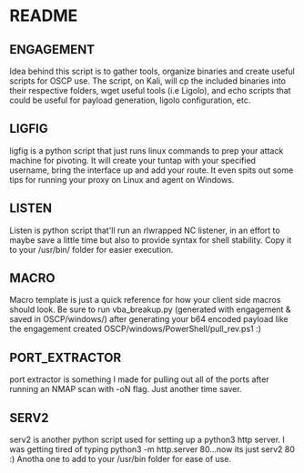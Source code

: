 
# README

## ENGAGEMENT
Idea behind this script is to gather tools, organize binaries and create useful scripts for OSCP use. The script, on Kali, will cp the included binaries into their respective folders, wget useful tools (i.e Ligolo), and echo scripts that could be useful for payload generation, ligolo configuration, etc. 

## LIGFIG
ligfig is a python script that just runs linux commands to prep your attack machine for pivoting. It will create your tuntap with your specified username, bring the interface up and add your route. It even spits out some tips for running your proxy on Linux and agent on Windows. 

## LISTEN
Listen is python script that'll run an rlwrapped NC listener, in an effort to maybe save a little time but also to provide syntax for shell stability. Copy it to your /usr/bin/ folder for easier execution. 

## MACRO
Macro template is just a quick reference for how your client side macros should look. Be sure to run vba_breakup.py (generated with engagement & saved in OSCP/windows/) after generating your b64 encoded payload like the engagement created OSCP/windows/PowerShell/pull_rev.ps1 :)

## PORT_EXTRACTOR
port extractor is something I made for pulling out all of the ports after running an NMAP scan with -oN flag. Just another time saver. 

## SERV2
serv2 is another python script used for setting up a python3 http server. I was getting tired of typing python3 -m http.server 80...now its just serv2 80 :) Anotha one to add to your /usr/bin folder for ease of use. 
